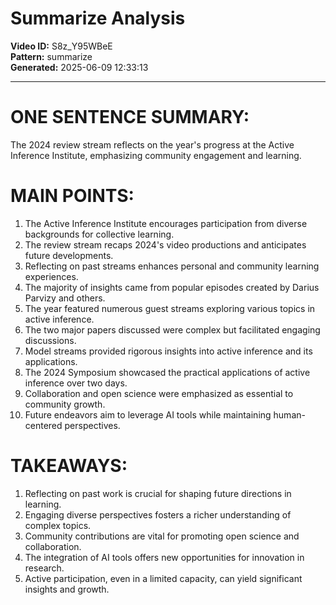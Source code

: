 # Summarize Analysis

**Video ID:** S8z_Y95WBeE  
**Pattern:** summarize  
**Generated:** 2025-06-09 12:33:13  

---

# ONE SENTENCE SUMMARY:
The 2024 review stream reflects on the year's progress at the Active Inference Institute, emphasizing community engagement and learning.

# MAIN POINTS:
1. The Active Inference Institute encourages participation from diverse backgrounds for collective learning.
2. The review stream recaps 2024's video productions and anticipates future developments.
3. Reflecting on past streams enhances personal and community learning experiences.
4. The majority of insights came from popular episodes created by Darius Parvizy and others.
5. The year featured numerous guest streams exploring various topics in active inference.
6. The two major papers discussed were complex but facilitated engaging discussions.
7. Model streams provided rigorous insights into active inference and its applications.
8. The 2024 Symposium showcased the practical applications of active inference over two days.
9. Collaboration and open science were emphasized as essential to community growth.
10. Future endeavors aim to leverage AI tools while maintaining human-centered perspectives.

# TAKEAWAYS:
1. Reflecting on past work is crucial for shaping future directions in learning.
2. Engaging diverse perspectives fosters a richer understanding of complex topics.
3. Community contributions are vital for promoting open science and collaboration.
4. The integration of AI tools offers new opportunities for innovation in research.
5. Active participation, even in a limited capacity, can yield significant insights and growth.